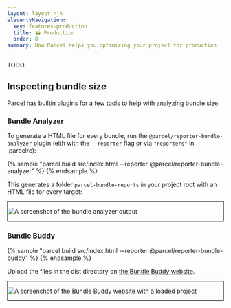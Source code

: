 ```yaml
---
layout: layout.njk
eleventyNavigation:
  key: features-production
  title: 🏭 Production
  order: 8
summary: How Parcel helps you optimizing your project for production
---
```


TODO

## Inspecting bundle size

Parcel has builtin plugins for a few tools to help with analyzing bundle size.

### Bundle Analyzer

To generate a HTML file for every bundle, run the `@parcel/reporter-bundle-analyzer` plugin (eith with the `--reporter` flag or via `"reporters"` in .parcelrc):

{% sample "parcel build src/index.html --reporter @parcel/reporter-bundle-analyzer" %}
{% endsample %}

This generates a folder `parcel-bundle-reports` in your project root with an HTML file for every target:

<div style="border: 1px solid black">

![A screenshot of the bundle analyzer output](/assets/bundle-analyzer.png)

</div>

### Bundle Buddy

{% sample "parcel build src/index.html --reporter @parcel/reporter-bundle-buddy" %}
{% endsample %}

Upload the files in the dist directory on [the Bundle Buddy website](https://bundle-buddy.com/parcel).

<div style="border: 1px solid black">

![A screenshot of the Bundle Buddy website with a loaded project](/assets/bundle-buddy.png)

</div>
